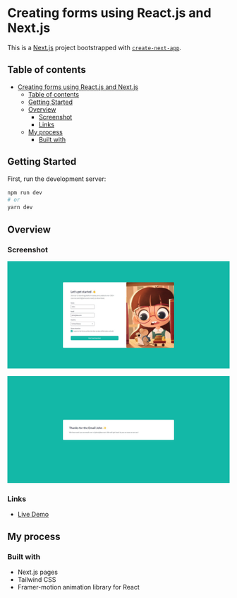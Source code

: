 # Creating forms using React.js and Next.js

This is a [Next.js](https://nextjs.org/) project bootstrapped with [`create-next-app`](https://github.com/vercel/next.js/tree/canary/packages/create-next-app).

## Table of contents

- [Creating forms using React.js and Next.js](#creating-forms-using-reactjs-and-nextjs)
  - [Table of contents](#table-of-contents)
  - [Getting Started](#getting-started)
  - [Overview](#overview)
    - [Screenshot](#screenshot)
    - [Links](#links)
  - [My process](#my-process)
    - [Built with](#built-with)

## Getting Started

First, run the development server:

```bash
npm run dev
# or
yarn dev
```

## Overview

### Screenshot

![](form.jpg)

![](welcome.jpg)

### Links

- [Live Demo](https://react-form-with-next.vercel.app/)

## My process

### Built with

- Next.js pages
- Tailwind CSS
- Framer-motion animation library for React
